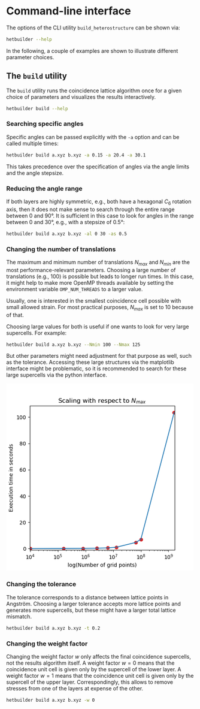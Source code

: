 # Command-line interface

The options of the CLI utility `build_heterostructure` can be shown via:

```bash
hetbuilder --help
```

In the following, a couple of examples are shown to illustrate different parameter choices.

## The `build` utility

The `build` utility runs the coincidence lattice algorithm once for a given choice of parameters and visualizes the results interactively.

```bash
hetbuilder build --help
```

### Searching specific angles

Specific angles can be passed explicitly with the `-a` option and can be called multiple times:

```bash
hetbuilder build a.xyz b.xyz -a 0.15 -a 20.4 -a 30.1
```

This takes precedence over the specification of angles via the angle limits and the angle stepsize.

### Reducing the angle range

If both layers are highly symmetric, e.g., both have a hexagonal $C_6$ rotation axis, then it does not make sense to search through the entire range between 0 and 90°. It is sufficient in this case to look for angles in the range between 0 and 30°, e.g., with a stepsize of 0.5°:

```bash
hetbuilder build a.xyz b.xyz -al 0 30 -as 0.5
```

### Changing the number of translations

The maximum and minimum number of translations $N_{max}$ and $N_{min}$ are the most performance-relevant parameters. Choosing a large number of translations (e.g., 100) is possible but leads to longer run times. In this case, it might help to make more OpenMP threads available by setting the environment variable `OMP_NUM_THREADS` to a larger value.

Usually, one is interested in the smallest coincidence cell possible with small allowed strain. For most practical purposes, $N_{max}$ is set to $10$ because of that.

Choosing large values for both is useful if one wants to look for very large supercells. For example:

```bash
hetbuilder build a.xyz b.xyz --Nmin 100 --Nmax 125
```

But other parameters might need adjustment for that purpose as well, such as the tolerance. Accessing these large structures via the matplotlib interface might be problematic, so it is recommended to search for these large supercells via the python interface.

![](../pictures/scaling.png)

### Changing the tolerance

The tolerance corresponds to a distance between lattice points in Angström. Choosing a larger tolerance accepts more lattice points and generates more supercells, but these might have a larger total lattice mismatch.

```bash
hetbuilder build a.xyz b.xyz -t 0.2
```

### Changing the weight factor

Changing the weight factor $w$ only affects the final coincidence supercells, not the results algorithm itself. A weight factor $w=0$ means that the coincidence unit cell is given only by the supercell of the lower layer. A weight factor $w=1$ means that the coincidence unit cell is given only by the supercell of the upper layer. Correspondingly, this allows to remove stresses from one of the layers at expense of the other.

```bash
hetbuilder build a.xyz b.xyz -w 0
```